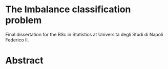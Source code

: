 # The Imbalance classification problem

Final dissertation for the BSc in Statistics at Università degli Studi di Napoli Federico II.

# Abstract
